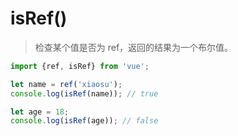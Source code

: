 # isRef()

> 检查某个值是否为 ref，返回的结果为一个布尔值。

```js
import {ref, isRef} from 'vue';

let name = ref('xiaosu');
console.log(isRef(name)); // true

let age = 18;
console.log(isRef(age)); // false
```

